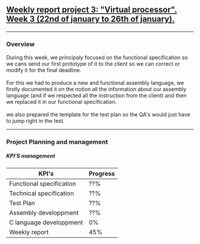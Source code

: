 <h2><u><strong>Weekly report project 3: "Virtual processor". Week 3 (22nd of january to 26th of january).</strong></u>

--------------------------------------------
<h3>Overview</h3>
During this week, we principaly focused on the functional specification so we cans send our first prototype of it to the client so we can correct or modify it for the final deadline.
<br>
<br>
For this we had to produce a new and functional assembly language, we firstly documented it on the notion all the information about our assembly language (and if we respected all the instruction from the client) and then we replaced it in our functional specification.
<br>
<br>
we also prepared the template for the test plan so the QA's would just have to jump right in the test.


-------------------------------
<h3>Project Planning and management</h3>


<h5>KPI'S management </h5>

| KPI's   | Progress |
| -------- | ------- |
| Functional specification  | ??%   |
| Technical specification | ??%   |
| Test Plan| ??%   |
| Assembly developpment | ??%   |
| C language developpment | 0%  |
| Weekly report  | 45%   |